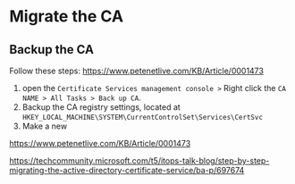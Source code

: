 # Migrate the CA
## Backup the CA
Follow these steps: <https://www.petenetlive.com/KB/Article/0001473>

1. open the `Certificate Services management console >` Right click the `CA NAME > All Tasks > Back up CA`. 
2. Backup the CA registry settings, located at `HKEY_LOCAL_MACHINE\SYSTEM\CurrentControlSet\Services\CertSvc`
3. Make a new

<https://www.petenetlive.com/KB/Article/0001473>

<https://techcommunity.microsoft.com/t5/itops-talk-blog/step-by-step-migrating-the-active-directory-certificate-service/ba-p/697674>

